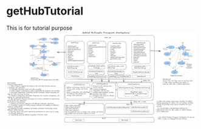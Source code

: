 # getHubTutorial
This is for tutorial purpose
<img src="multimedia.png" alt="Android Multimedia Framework Architecture" width="500"/>
